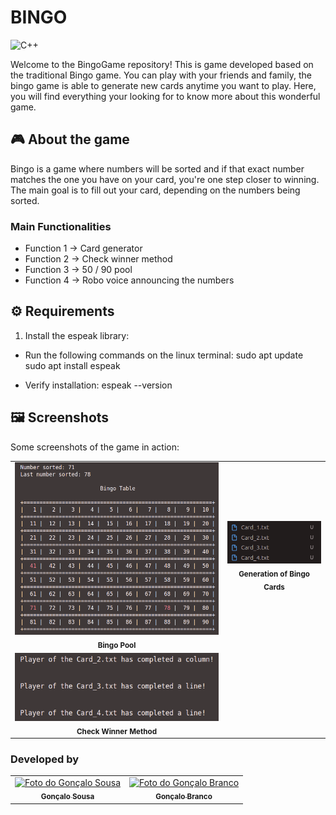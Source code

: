 # BINGO

![C++](https://img.shields.io/badge/C++-00599C?style=for-the-badge&logo=c%2B%2B&logoColor=white)

Welcome to the BingoGame repository! This is game developed based on the traditional Bingo game.
You can play with your friends and family, the bingo game is able to generate new cards anytime you want to play.
Here, you will find everything your looking for to know more about this wonderful game.

## 🎮 About the game

Bingo is a game where numbers will be sorted and if that exact number matches the one you have on your card, you're one step closer to winning. The main goal is to fill out your card, depending on the numbers being sorted.

### Main Functionalities

- Function 1 -> Card generator
- Function 2 -> Check winner method
- Function 3 -> 50 / 90 pool
- Function 4 -> Robo voice announcing the numbers
  
## ⚙️ Requirements

1. Install the espeak library:
- Run the following commands on the linux terminal:
    sudo apt update
    sudo apt install espeak

- Verify installation:
    espeak --version


## 🖼️ Screenshots

Some screenshots of the game in action:

<table>
  <tr>
    <td align="center">
      <img src="assets/screenshots/bingoTable.png" width="100%" alt="Captura de Tela 1"/>
      <br />
      <sub><b>Bingo Pool</b></sub>
    </td>
    <td align="center">
      <img src="assets/screenshots/cards.png" width="100%" alt="Captura de Tela 2"/>
      <br />
      <sub><b>Generation of Bingo Cards</b></sub>
    </td>
  </tr>
  <tr>
    <td align="center">
      <img src="assets/screenshots/checkWinner.png" width="100%" alt="Captura de Tela 3"/>
      <br />
      <sub><b>Check Winner Method</b></sub>
    </td>
  </tr>
</table>

### Developed by
<table>
  <tr>
    <td align="center">
      <a href="https://github.com/Sousa1302">
        <img src="https://github.com/Sousa1302.png" width="100px;" alt="Foto do Gonçalo Sousa"/><br />
        <sub><b>Gonçalo Sousa</b></sub>
      </a>
    </td>
    <td align="center">
      <a href="https://github.com/goncalobranco299">
        <img src="https://github.com/goncalobranco299.png" width="100px;" alt="Foto do Gonçalo Branco"/><br />
        <sub><b>Gonçalo Branco</b></sub>
      </a>
    </td>
  </tr>
</table>

